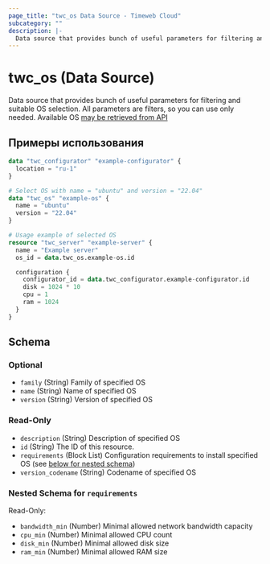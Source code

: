 ```yaml
---
page_title: "twc_os Data Source - Timeweb Cloud"
subcategory: ""
description: |-
  Data source that provides bunch of useful parameters for filtering and suitable OS selection. All parameters are filters, so you can use only needed. Available OS may be retrieved from API https://api.timeweb.cloud/api/v1/os/servers
---
```


# twc_os (Data Source)

Data source that provides bunch of useful parameters for filtering and suitable OS selection. All parameters are filters, so you can use only needed. Available OS [may be retrieved from API](https://api.timeweb.cloud/api/v1/os/servers)

## Примеры использования

```terraform
data "twc_configurator" "example-configurator" {
  location = "ru-1"
}

# Select OS with name = "ubuntu" and version = "22.04"
data "twc_os" "example-os" {
  name = "ubuntu"
  version = "22.04"
}

# Usage example of selected OS
resource "twc_server" "example-server" {
  name = "Example server"
  os_id = data.twc_os.example-os.id

  configuration {
    configurator_id = data.twc_configurator.example-configurator.id
    disk = 1024 * 10
    cpu = 1
    ram = 1024
  }
}
```

<!-- schema generated by tfplugindocs -->
## Schema

### Optional

- `family` (String) Family of specified OS
- `name` (String) Name of specified OS
- `version` (String) Version of specified OS

### Read-Only

- `description` (String) Description of specified OS
- `id` (String) The ID of this resource.
- `requirements` (Block List) Configuration requirements to install specified OS (see [below for nested schema](#nestedblock--requirements))
- `version_codename` (String) Codename of specified OS

<a id="nestedblock--requirements"></a>
### Nested Schema for `requirements`

Read-Only:

- `bandwidth_min` (Number) Minimal allowed network bandwidth capacity
- `cpu_min` (Number) Minimal allowed CPU count
- `disk_min` (Number) Minimal allowed disk size
- `ram_min` (Number) Minimal allowed RAM size

